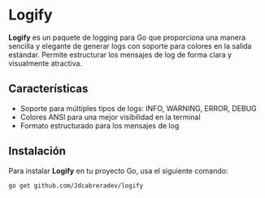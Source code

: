 # Logify

**Logify** es un paquete de logging para Go que proporciona una manera sencilla y elegante de generar logs con soporte para colores en la salida estándar. Permite estructurar los mensajes de log de forma clara y visualmente atractiva.

## Características

- Soporte para múltiples tipos de logs: INFO, WARNING, ERROR, DEBUG
- Colores ANSI para una mejor visibilidad en la terminal
- Formato estructurado para los mensajes de log

## Instalación

Para instalar **Logify** en tu proyecto Go, usa el siguiente comando:

```bash
go get github.com/Jdcabreradev/logify
